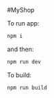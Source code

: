#MyShop

To run app:

```bash
npm i
```

and then:

```bash
npm run dev
```

To build:

```bash
npm run build
```
